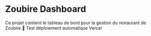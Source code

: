 # Zoubire Dashboard

Ce projet contient le tableau de bord pour la gestion du restaurant de Zoubire.🔧 Test déploiement automatique Vercel
